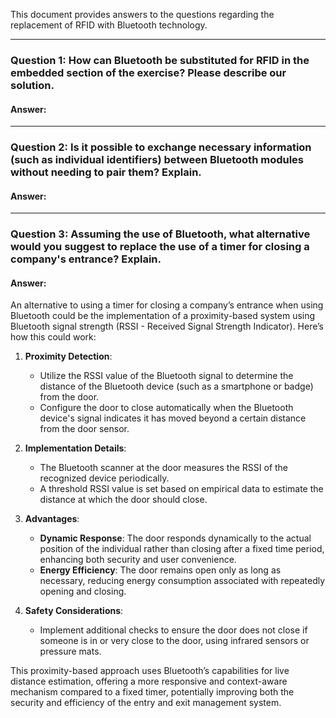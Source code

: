 This document provides answers to the questions regarding the replacement of RFID with Bluetooth technology.
***

### Question 1: How can Bluetooth be substituted for RFID in the embedded section of the exercise? Please describe our solution.

#### Answer:


---
### Question 2: Is it possible to exchange necessary information (such as individual identifiers) between Bluetooth modules without needing to pair them? Explain.

#### Answer:


---
### Question 3: Assuming the use of Bluetooth, what alternative would you suggest to replace the use of a timer for closing a company's entrance? Explain.

#### Answer:
An alternative to using a timer for closing a company’s entrance when using Bluetooth could be the implementation of a proximity-based system using Bluetooth signal strength (RSSI - Received Signal Strength Indicator). Here’s how this could work:

1. **Proximity Detection**:
   - Utilize the RSSI value of the Bluetooth signal to determine the distance of the Bluetooth device (such as a smartphone or badge) from the door.
   - Configure the door to close automatically when the Bluetooth device's signal indicates it has moved beyond a certain distance from the door sensor.

2. **Implementation Details**:
   - The Bluetooth scanner at the door measures the RSSI of the recognized device periodically.
   - A threshold RSSI value is set based on empirical data to estimate the distance at which the door should close.

3. **Advantages**:
   - **Dynamic Response**: The door responds dynamically to the actual position of the individual rather than closing after a fixed time period, enhancing both security and user convenience.
   - **Energy Efficiency**: The door remains open only as long as necessary, reducing energy consumption associated with repeatedly opening and closing.

4. **Safety Considerations**:
   - Implement additional checks to ensure the door does not close if someone is in or very close to the door, using infrared sensors or pressure mats.

This proximity-based approach uses Bluetooth’s capabilities for live distance estimation, offering a more responsive and context-aware mechanism compared to a fixed timer, potentially improving both the security and efficiency of the entry and exit management system.
